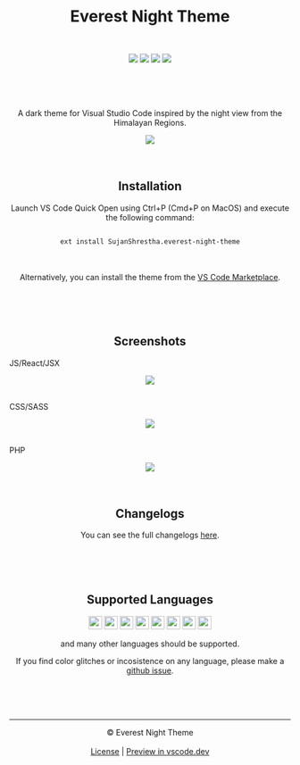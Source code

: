 <div align="center">
  
  <h1>Everest Night Theme</h1>
  
  <br />
  
  <img src="https://img.shields.io/github/package-json/v/sjns19/everest-night-theme?color=%235c89d1&label=Version" /> <img src="https://img.shields.io/visual-studio-marketplace/d/SujanShrestha.everest-night-theme?color=5c89d1&label=Downloads" /> <img src="https://img.shields.io/visual-studio-marketplace/i/SujanShrestha.everest-night-theme?color=%235c89d1&label=Installs" /> <img src="https://img.shields.io/visual-studio-marketplace/r/SujanShrestha.everest-night-theme?color=5c89d1&label=Rating" />
  
  <br />
  <br />
  <br />

A dark theme for Visual Studio Code inspired by the night view from the Himalayan Regions.

<img src="https://user-images.githubusercontent.com/47782595/154411208-bc7f8904-f67e-4abb-ad2c-bebc9f374c45.png" />

  <br />
  <br />
  <br />
  
  <h2>Installation</h2>

Launch VS Code Quick Open using Ctrl+P (Cmd+P on MacOS) and execute the following command:

<code>
ext install SujanShrestha.everest-night-theme
</code>
  
  <br />
  <br />

Alternatively, you can install the theme from the [VS Code Marketplace](https://marketplace.visualstudio.com/items?itemName=SujanShrestha.everest-night-theme).

  <br />
  <br />
  <br />

  <h2>Screenshots</h2>

  <p align="left">JS/React/JSX</p>
  
  <img src="https://user-images.githubusercontent.com/47782595/154214744-a4fb33c7-f8d7-441d-9ebc-c911fc38b58a.jpeg" />
  <br />
  <br />
  
  <p align="left">CSS/SASS</p>
  
  <img src="https://user-images.githubusercontent.com/47782595/154214808-2baae49b-f071-4bc7-99f5-68ae147c142d.jpeg" />
  <br />
  <br />
  
  <p align="left">PHP</p>
  
  <img src="https://user-images.githubusercontent.com/47782595/154214952-e94345ab-406d-4c0e-8209-18c59757336e.jpeg" />

  <br />
  <br />
  <br />

  <h2>Changelogs</h2>

You can see the full changelogs <a href="https://github.com/sjns19/everest-night-theme/blob/master/CHANGELOG.md" target="_blank">here</a>.

  <br />
  <br />
  <br />

  <h2>Supported Languages</h2>

  <img src="https://cdn-icons-png.flaticon.com/512/174/174854.png" width="24">
  <img src="https://cdn-icons-png.flaticon.com/512/732/732190.png" width="24">
  <img src="https://cdn-icons-png.flaticon.com/512/5968/5968292.png" width="24">
  <img src="https://cdn-icons-png.flaticon.com/512/6132/6132222.png" width="24">
  <img src="https://cdn-icons-png.flaticon.com/512/6132/6132221.png" width="24">
  <img src="https://cdn-icons-png.flaticon.com/512/5968/5968332.png" width="24">
  <img src="https://cdn-icons-png.flaticon.com/512/5968/5968282.png" width="24">
  <img src="https://cdn-icons-png.flaticon.com/512/5968/5968350.png" width="24">

and many other languages should be supported.

If you find color glitches or incosistence on any language, please make a [github issue](https://github.com/sjns19/everest-night-theme/issues).

  <br />
  <br />
  <br />
  
  <hr>
  &copy; Everest Night Theme
  <br />
  <br />
  <a href="https://github.com/sjns19/everest-night-theme/blob/main/LICENSE.md" target="_blank">License</a> | <a href="https://vscode.dev/theme/SujanShrestha.everest-night-theme" target="_blank">Preview in vscode.dev</a>
  
</div>
